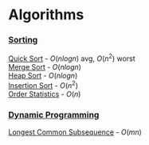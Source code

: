 # Algorithms
### <ins>Sorting</ins>
[Quick Sort](https://github.com/vineethlalv/Algorithms/blob/main/quick-sort.cs) - $O(nlogn)$ avg, $O(n^2)$ worst  
[Merge Sort](https://github.com/vineethlalv/Algorithms/blob/main/merge-sort.cs) - $O(nlogn)$  
[Heap Sort](https://github.com/vineethlalv/Algorithms/blob/main/heap-sort.cs) - $O(nlogn)$  
[Insertion Sort](https://github.com/vineethlalv/Algorithms/blob/main/insertion-sort.cs) - $O(n^2)$  
[Order Statistics](https://github.com/vineethlalv/Algorithms/blob/main/order-statistics.cs) - $O(n)$

### <ins>Dynamic Programming</ins>
[Longest Common Subsequence](https://github.com/vineethlalv/Algorithms/blob/main/longest-subsequence.cs) - $O(mn)$

